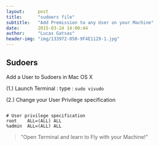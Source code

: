 ```yaml
---
layout:     post
title:      "sudoers file"
subtitle:   "Add Premission to any User on your Machine"
date:       2015-03-24 14:00:44
author:     "Lucas Gatsas"
header-img: "img/133972-050-9F4E1129-1.jpg"
---
```

<h2 class="section-heading"><strong>Sudoers</strong> </h2>

Add a User to Sudoers in Mac OS X

(1.) Launch Terminal : type : <code>sudo visudo</code>


(2.) Change your User Privilege specification


<code>
# User privilege specification
root	ALL=(ALL) ALL
%admin	ALL=(ALL) ALL
</code>





<blockquote>
	"Open Terminal and learn to Fly with your Machine!"
</blockquote>